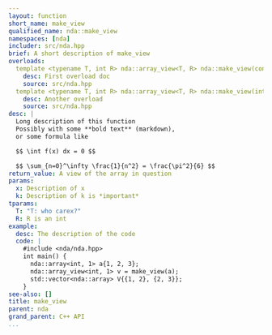 ```yaml
---
layout: function
short_name: make_view
qualified_name: nda::make_view
namespaces: [nda]
includer: src/nda.hpp
brief: A short description of make_view
overloads:
  template <typename T, int R> nda::array_view<T, R> nda::make_view(const nda::array<T, R> & x):
    desc: First overload doc
    source: src/nda.hpp
  template <typename T, int R> nda::array_view<T, R> nda::make_view(int k, const nda::array<T, R> & x):
    desc: Another overload
    source: src/nda.hpp
desc: |
  Long description of this function
  Possibly with some **bold text** (markdown),
  or some formula like

  $$ \int f(x) dx = 0 $$

  $$ \sum_{n=0}^\infty \frac{1}{n^2} = \frac{\pi^2}{6} $$
return_value: A view of the array in question
params:
  x: Description of x
  k: Description of k is *important*
tparams:
  T: "T: who carex?"
  R: R is an int
example:
  desc: The description of the code
  code: |
    #include <nda/nda.hpp>
    int main() {
      nda::array<int, 1> a{1, 2, 3};
      nda::array_view<int, 1> v = make_view(a);
      std::vector<nda::array> V{{1, 2}, {2, 3}};
    }
see-also: []
title: make_view
parent: nda
grand_parent: C++ API
...
```


